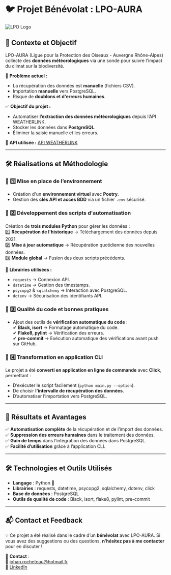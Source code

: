 # 🐦 **Projet Bénévolat : LPO-AURA**  

![LPO Logo](PhotosReadme/logo.jpg)  

## 📌 **Contexte et Objectif**  

LPO-AURA (Ligue pour la Protection des Oiseaux - Auvergne Rhône-Alpes) collecte des **données météorologiques** via une sonde pour suivre l'impact du climat sur la biodiversité.  

🔹 **Problème actuel :**  
- La récupération des données est **manuelle** (fichiers CSV).  
- Importation **manuelle** vers PostgreSQL.  
- Risque de **doublons et d'erreurs humaines**.  

✅ **Objectif du projet :**  
- Automatiser **l’extraction des données météorologiques** depuis l’API WEATHERLINK.  
- Stocker les données dans **PostgreSQL**.  
- Éliminer la saisie manuelle et les erreurs.  

📡 **API utilisée :** [API WEATHERLINK](https://www.weatherlink.com/)  

---

## 🛠️ **Réalisations et Méthodologie**  

### 🔹 **1️⃣ Mise en place de l’environnement**  
- Création d'un **environnement virtuel** avec **Poetry**.  
- Gestion des **clés API et accès BDD** via un fichier `.env` sécurisé.  

### 🔹 **2️⃣ Développement des scripts d'automatisation**  
Création de **trois modules Python** pour gérer les données :  
1️⃣ **Récupération de l'historique** → Téléchargement des données depuis 2021.  
2️⃣ **Mise à jour automatique** → Récupération quotidienne des nouvelles données.  
3️⃣ **Module global** → Fusion des deux scripts précédents.  

📌 **Librairies utilisées :**  
- `requests` → Connexion API.  
- `datetime` → Gestion des timestamps.  
- `psycopg2` & `sqlalchemy` → Interaction avec PostgreSQL.  
- `dotenv` → Sécurisation des identifiants API.  

### 🔹 **3️⃣ Qualité du code et bonnes pratiques**  
- Ajout des outils de **vérification automatique du code** :  
  ✔ **Black, isort** → Formatage automatique du code.  
  ✔ **Flake8, pylint** → Vérification des erreurs.  
  ✔ **pre-commit** → Exécution automatique des vérifications avant push sur GitHub.  

### 🔹 **4️⃣ Transformation en application CLI**  
Le projet a été **converti en application en ligne de commande** avec **Click**, permettant :  
- D’exécuter le script facilement (`python main.py --option`).  
- De choisir **l’intervalle de récupération des données**.  
- D’automatiser l’importation vers PostgreSQL.  

---

## 🚀 **Résultats et Avantages**  
✅ **Automatisation complète** de la récupération et de l’import des données.  
✅ **Suppression des erreurs humaines** dans le traitement des données.  
✅ **Gain de temps** dans l’intégration des données dans PostgreSQL.  
✅ **Facilité d’utilisation** grâce à l’application CLI.  

---

## 🛠️ **Technologies et Outils Utilisés**  
- **Langage** : Python 🐍  
- **Librairies** : requests, datetime, psycopg2, sqlalchemy, dotenv, click  
- **Base de données** : PostgreSQL  
- **Outils de qualité de code** : Black, isort, flake8, pylint, pre-commit  

---

## 📬 **Contact et Feedback**  

💡 Ce projet a été réalisé dans le cadre d’un **bénévolat** avec LPO-AURA. Si vous avez des suggestions ou des questions, **n’hésitez pas à me contacter** pour en discuter !  

📩 **Contact** :  
📧 [johan.rocheteau@hotmail.fr](mailto:johan.rocheteau@hotmail.fr)  
🔗 [LinkedIn](https://www.linkedin.com/in/johan-rocheteau)

